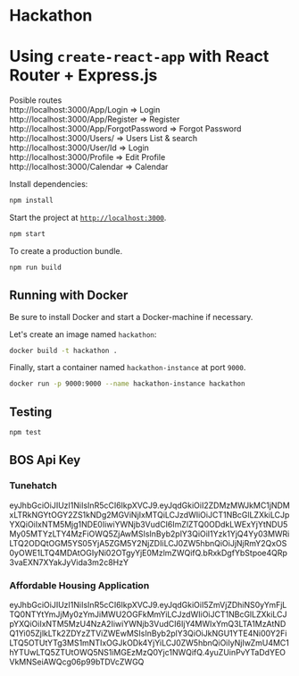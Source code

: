 # Hackathon
# Using `create-react-app` with React Router + Express.js

Posible routes          
http://localhost:3000/App/Login    => Login<br />
http://localhost:3000/App/Register => Register<br />
http://localhost:3000/App/ForgotPassword  => Forgot Password<br />
http://localhost:3000/Users/ => Users List & search<br />
http://localhost:3000/User/Id => Login<br />
http://localhost:3000/Profile => Edit Profile<br />
http://localhost:3000/Calendar => Calendar<br />

Install dependencies:

```sh
npm install
```

Start the project at [`http://localhost:3000`](http://localhost:3000).

```sh
npm start
```
To create a production bundle.

```sh
npm run build
```



## Running with Docker

Be sure to install Docker and start a Docker-machine if necessary.

Let's create an image named `hackathon`:

```sh
docker build -t hackathon .
```

Finally, start a container named `hackathon-instance` at port `9000`.

```sh
docker run -p 9000:9000 --name hackathon-instance hackathon
```

## Testing

```sh
npm test
```


## BOS Api Key
### Tunehatch
eyJhbGciOiJIUzI1NiIsInR5cCI6IkpXVCJ9.eyJqdGkiOiI2ZDMzMWJkMC1jNDMxLTRkNGYtOGY2ZS1kNDg2MGViNjIxMTQiLCJzdWIiOiJCT1NBcGlLZXkiLCJpYXQiOiIxNTM5Mjg1NDE0IiwiYWNjb3VudCI6ImZlZTQ0ODdkLWExYjYtNDU5My05MTYzLTY4MzFiOWQ5ZjAwMSIsInByb2plY3QiOiI1Yzk1YjQ4Yy03MWRiLTQ2ODQtOGM5YS05YjA5ZGM5Y2NjZDIiLCJ0ZW5hbnQiOiJjNjRmY2QxOS0yOWE1LTQ4MDAtOGIyNi02OTgyYjE0MzlmZWQifQ.bRxkDgfYbStpoe4QRp3vaEXN7XYakJyVida3m2c8HzY

### Affordable Housing Application
eyJhbGciOiJIUzI1NiIsInR5cCI6IkpXVCJ9.eyJqdGkiOiI5ZmVjZDhiNS0yYmFjLTQ0NTYtYmJjMy0zYmJiMWU2OGFkMmYiLCJzdWIiOiJCT1NBcGlLZXkiLCJpYXQiOiIxNTM5MzU4NzA2IiwiYWNjb3VudCI6IjY4MWIxYmQ3LTA1MzAtNDQ1Yi05ZjlkLTk2ZDYzZTViZWEwMSIsInByb2plY3QiOiJkNGU1YTE4Ni00Y2FiLTQ5OTUtYTg3MS1mNTIxOGJkODk4YjYiLCJ0ZW5hbnQiOiIyNjIwZmU4MC1hYTUwLTQ5ZTUtOWQ5NS1iMGEzMzQ0Yjc1NWQifQ.4yuZUinPvYTaDdYEOVkMNSeiAWQcg06p99bTDVcZWGQ